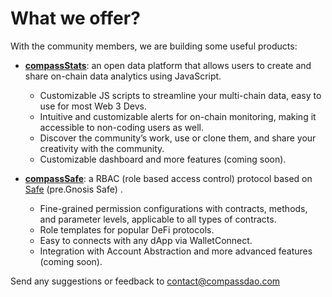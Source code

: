 # What we offer?

With the community members, we are building some useful products:

* [**compassStats**](../how-to-use/compassstats/): an open data platform that allows users to create and share on-chain data analytics using JavaScript.
  * Customizable JS scripts to streamline your multi-chain data, easy to use for most Web 3 Devs.
  * Intuitive and customizable alerts for on-chain monitoring, making it accessible to non-coding users as well.
  * Discover the community’s work, use or clone them, and share your creativity with the community.
  * Customizable dashboard and more features (coming soon).



* [**compassSafe**](../how-to-use/compasssafe/): a RBAC (role based access control) protocol based on [Safe](https://help.gnosis-safe.io/en/articles/3876456-what-is-gnosis-safe) (pre.Gnosis Safe) .&#x20;
  * Fine-grained permission configurations with contracts, methods, and parameter levels, applicable to all types of contracts.
  * Role templates for popular DeFi protocols.
  * Easy to connects with any dApp via WalletConnect.
  * Integration with Account Abstraction and more advanced features (coming soon).

Send any suggestions or feedback to [contact@compassdao.com](https://tomail:contact@compassdao.com)
